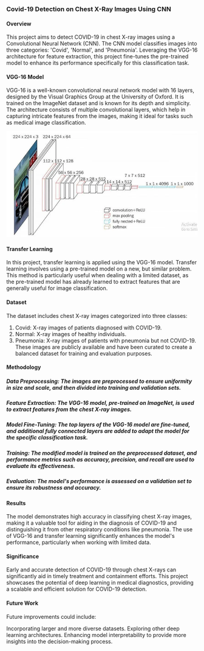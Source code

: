 ### Covid-19 Detection on Chest X-Ray Images Using CNN

#### Overview
This project aims to detect COVID-19 in chest X-ray images using a Convolutional Neural Network (CNN). The CNN model classifies images into three categories: 'Covid', 'Normal', and 'Pneumonia'. Leveraging the VGG-16 architecture for feature extraction, this project fine-tunes the pre-trained model to enhance its performance specifically for this classification task.

#### VGG-16 Model
VGG-16 is a well-known convolutional neural network model with 16 layers, designed by the Visual Graphics Group at the University of Oxford. It is trained on the ImageNet dataset and is known for its depth and simplicity. The architecture consists of multiple convolutional layers, which help in capturing intricate features from the images, making it ideal for tasks such as medical image classification.

![VGG16 model](vgg16.png)

#### Transfer Learning
In this project, transfer learning is applied using the VGG-16 model. Transfer learning involves using a pre-trained model on a new, but similar problem. This method is particularly useful when dealing with a limited dataset, as the pre-trained model has already learned to extract features that are generally useful for image classification.

#### Dataset
The dataset includes chest X-ray images categorized into three classes:

1. Covid: X-ray images of patients diagnosed with COVID-19.
2. Normal: X-ray images of healthy individuals.
3. Pneumonia: X-ray images of patients with pneumonia but not COVID-19.
These images are publicly available and have been curated to create a balanced dataset for training and evaluation purposes.

#### Methodology
##### Data Preprocessing: The images are preprocessed to ensure uniformity in size and scale, and then divided into training and validation sets.
##### Feature Extraction: The VGG-16 model, pre-trained on ImageNet, is used to extract features from the chest X-ray images.
##### Model Fine-Tuning: The top layers of the VGG-16 model are fine-tuned, and additional fully connected layers are added to adapt the model for the specific classification task.
##### Training: The modified model is trained on the preprocessed dataset, and performance metrics such as accuracy, precision, and recall are used to evaluate its effectiveness.
##### Evaluation: The model's performance is assessed on a validation set to ensure its robustness and accuracy.

#### Results
The model demonstrates high accuracy in classifying chest X-ray images, making it a valuable tool for aiding in the diagnosis of COVID-19 and distinguishing it from other respiratory conditions like pneumonia. The use of VGG-16 and transfer learning significantly enhances the model's performance, particularly when working with limited data.

#### Significance
Early and accurate detection of COVID-19 through chest X-rays can significantly aid in timely treatment and containment efforts. This project showcases the potential of deep learning in medical diagnostics, providing a scalable and efficient solution for COVID-19 detection.

#### Future Work
Future improvements could include:

Incorporating larger and more diverse datasets.
Exploring other deep learning architectures.
Enhancing model interpretability to provide more insights into the decision-making process.
